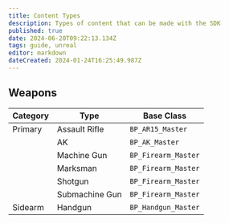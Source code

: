 ```yaml
---
title: Content Types
description: Types of content that can be made with the SDK
published: true
date: 2024-06-20T09:22:13.134Z
tags: guide, unreal
editor: markdown
dateCreated: 2024-01-24T16:25:49.987Z
---
```


## Weapons

| Category | Type | Base Class |
| --- | --- | --- |
| Primary | Assault Rifle | `BP_AR15_Master` |
| | AK | `BP_AK_Master` |
| | Machine Gun | `BP_Firearm_Master` |
| | Marksman | `BP_Firearm_Master` |
| | Shotgun | `BP_Firearm_Master` |
| | Submachine Gun | `BP_Firearm_Master` |
| Sidearm | Handgun | `BP_Handgun_Master` |

